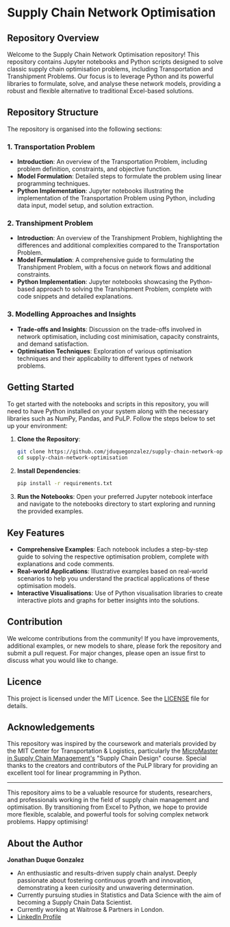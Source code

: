 # Supply Chain Network Optimisation

## Repository Overview

Welcome to the Supply Chain Network Optimisation repository! This repository contains Jupyter notebooks and Python scripts designed to solve classic supply chain optimisation problems, including Transportation and Transhipment Problems. Our focus is to leverage Python and its powerful libraries to formulate, solve, and analyse these network models, providing a robust and flexible alternative to traditional Excel-based solutions.

## Repository Structure

The repository is organised into the following sections:

### 1. Transportation Problem
- **Introduction**: An overview of the Transportation Problem, including problem definition, constraints, and objective function.
- **Model Formulation**: Detailed steps to formulate the problem using linear programming techniques.
- **Python Implementation**: Jupyter notebooks illustrating the implementation of the Transportation Problem using Python, including data input, model setup, and solution extraction.

### 2. Transhipment Problem
- **Introduction**: An overview of the Transhipment Problem, highlighting the differences and additional complexities compared to the Transportation Problem.
- **Model Formulation**: A comprehensive guide to formulating the Transhipment Problem, with a focus on network flows and additional constraints.
- **Python Implementation**: Jupyter notebooks showcasing the Python-based approach to solving the Transhipment Problem, complete with code snippets and detailed explanations.

### 3. Modelling Approaches and Insights
- **Trade-offs and Insights**: Discussion on the trade-offs involved in network optimisation, including cost minimisation, capacity constraints, and demand satisfaction.
- **Optimisation Techniques**: Exploration of various optimisation techniques and their applicability to different types of network problems.

## Getting Started

To get started with the notebooks and scripts in this repository, you will need to have Python installed on your system along with the necessary libraries such as NumPy, Pandas, and PuLP. Follow the steps below to set up your environment:

1. **Clone the Repository**:
   ```bash
   git clone https://github.com/jduquegonzalez/supply-chain-network-optimisation.git
   cd supply-chain-network-optimisation
   ```

2. **Install Dependencies**:
   ```bash
   pip install -r requirements.txt
   ```

3. **Run the Notebooks**:
   Open your preferred Jupyter notebook interface and navigate to the notebooks directory to start exploring and running the provided examples.

## Key Features

- **Comprehensive Examples**: Each notebook includes a step-by-step guide to solving the respective optimisation problem, complete with explanations and code comments.
- **Real-world Applications**: Illustrative examples based on real-world scenarios to help you understand the practical applications of these optimisation models.
- **Interactive Visualisations**: Use of Python visualisation libraries to create interactive plots and graphs for better insights into the solutions.

## Contribution

We welcome contributions from the community! If you have improvements, additional examples, or new models to share, please fork the repository and submit a pull request. For major changes, please open an issue first to discuss what you would like to change.

## Licence

This project is licensed under the MIT Licence. See the [LICENSE](LICENSE) file for details.

## Acknowledgements

This repository was inspired by the coursework and materials provided by the MIT Center for Transportation & Logistics, particularly the [MicroMaster in Supply Chain Management's](https://ctl.mit.edu/education/mitx-micromastersr-program-supply-chain-management#:~:text=The%20MicroMasters%20is%20an%20advanced,worth%20of%20coursework%20at%20MIT) "Supply Chain Design" course. Special thanks to the creators and contributors of the PuLP library for providing an excellent tool for linear programming in Python.

---

This repository aims to be a valuable resource for students, researchers, and professionals working in the field of supply chain management and optimisation. By transitioning from Excel to Python, we hope to provide more flexible, scalable, and powerful tools for solving complex network problems. Happy optimising!

## About the Author

**Jonathan Duque Gonzalez**
- An enthusiastic and results-driven supply chain analyst. Deeply passionate about fostering continuous growth and innovation, demonstrating a keen curiosity and unwavering determination.
- Currently pursuing studies in Statistics and Data Science with the aim of becoming a Supply Chain Data Scientist.
- Currently working at Waitrose & Partners in London.
- [LinkedIn Profile](https://www.linkedin.com/in/jonathan-duque-gonzalez-959134143/)
